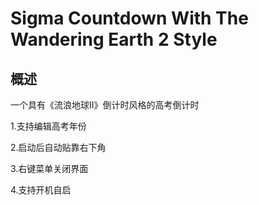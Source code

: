 # Sigma Countdown With The Wandering Earth 2 Style 
## 概述
一个具有《流浪地球Ⅱ》倒计时风格的高考倒计时


1.支持编辑高考年份

2.启动后自动贴靠右下角

3.右键菜单关闭界面

4.支持开机自启

